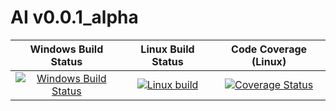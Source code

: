 AI v0.0.1_alpha
=============
|Windows Build Status|Linux Build Status|Code Coverage (Linux)|
|:--:|:--:|:--:|
[![Windows Build Status](https://img.shields.io/appveyor/ci/x2-HdW/AI/master.svg?label=Windows%20build)](https://ci.appveyor.com/project/x2-HdW/AI/branch/master) | [![Linux build](https://travis-ci.org/x2-HdW/AI.svg?branch=master)](https://travis-ci.org/x2-HdW/AI) | [![Coverage Status](https://coveralls.io/repos/github/x2-HdW/AI/badge.svg?branch=master)](https://coveralls.io/github/x2-HdW/AI?branch=master)

